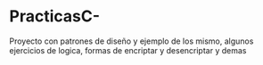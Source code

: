 # PracticasC-
Proyecto con patrones de diseño y ejemplo de los mismo, algunos ejercicios de logica, formas de encriptar y desencriptar y demas 
